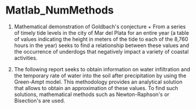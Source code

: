 # Matlab_NumMethods

1) Mathematical demonstration of Goldbach's conjecture + From a series of timely tide levels in the city of Mar del Plata
for an entire year (a table of values indicating the height in meters of the tide to
each of the 8,760 hours in the year) seeks to find a relationship between
these values and the occurrence of underdogs that negatively impact a variety of
coastal activities.


2) The following report seeks to obtain information on water infiltration and the temporary rate of water into the soil after precipitation by using the Green-Ampt model. This methodology provides an analytical solution that allows to obtain an approximation of these values. To find such solutions, mathematical methods such as Newton-Raphson's or Bisection's are used.


